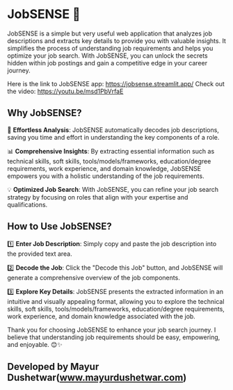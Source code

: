 # JobSENSE 🚀

JobSENSE is a simple but very useful web application that analyzes job descriptions and extracts key details to provide you with valuable insights. It simplifies the process of understanding job requirements and helps you optimize your job search. With JobSENSE, you can unlock the secrets hidden within job postings and gain a competitive edge in your career journey.

Here is the link to JobSENSE app: https://jobsense.streamlit.app/
Check out the video: https://youtu.be/msd1PbVrfaE

## Why JobSENSE?

🎯 **Effortless Analysis**: JobSENSE automatically decodes job descriptions, saving you time and effort in understanding the key components of a role.

📊 **Comprehensive Insights**: By extracting essential information such as technical skills, soft skills, tools/models/frameworks, education/degree requirements, work experience, and domain knowledge, JobSENSE empowers you with a holistic understanding of the job requirements.

💡 **Optimized Job Search**: With JobSENSE, you can refine your job search strategy by focusing on roles that align with your expertise and qualifications.

## How to Use JobSENSE?

1️⃣ **Enter Job Description**: Simply copy and paste the job description into the provided text area.

2️⃣ **Decode the Job**: Click the "Decode this Job" button, and JobSENSE will generate a comprehensive overview of the job components.

3️⃣ **Explore Key Details**: JobSENSE presents the extracted information in an intuitive and visually appealing format, allowing you to explore the technical skills, soft skills, tools/models/frameworks, education/degree requirements, work experience, and domain knowledge associated with the job.

Thank you for choosing JobSENSE to enhance your job search journey. I believe that understanding job requirements should be easy, empowering, and enjoyable. 😊✨

## Developed by Mayur Dushetwar(www.mayurdushetwar.com)
